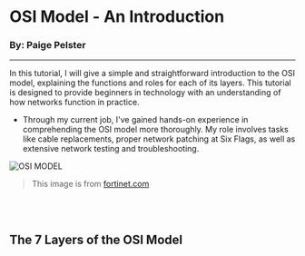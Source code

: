 # OSI Model - An Introduction 
### By: Paige Pelster
---
In this tutorial, I will give a simple and straightforward introduction to the OSI model, explaining the functions and roles for each of its layers. This tutorial is designed to provide beginners in technology with an understanding of how networks function in practice.
* Through my current job, I've gained hands-on experience in comprehending the OSI model more thoroughly. My role involves tasks like cable replacements, proper network patching at Six Flags, as well as extensive network testing and troubleshooting.

![OSI MODEL](https://private-user-images.githubusercontent.com/112097140/288122100-ac5c916e-4a21-4595-9727-fad18aa6f9bb.svg?jwt=eyJhbGciOiJIUzI1NiIsInR5cCI6IkpXVCJ9.eyJpc3MiOiJnaXRodWIuY29tIiwiYXVkIjoicmF3LmdpdGh1YnVzZXJjb250ZW50LmNvbSIsImtleSI6ImtleTEiLCJleHAiOjE3MDE3OTM1NzUsIm5iZiI6MTcwMTc5MzI3NSwicGF0aCI6Ii8xMTIwOTcxNDAvMjg4MTIyMTAwLWFjNWM5MTZlLTRhMjEtNDU5NS05NzI3LWZhZDE4YWE2ZjliYi5zdmc_WC1BbXotQWxnb3JpdGhtPUFXUzQtSE1BQy1TSEEyNTYmWC1BbXotQ3JlZGVudGlhbD1BS0lBSVdOSllBWDRDU1ZFSDUzQSUyRjIwMjMxMjA1JTJGdXMtZWFzdC0xJTJGczMlMkZhd3M0X3JlcXVlc3QmWC1BbXotRGF0ZT0yMDIzMTIwNVQxNjIxMTVaJlgtQW16LUV4cGlyZXM9MzAwJlgtQW16LVNpZ25hdHVyZT00MGQwOTQ2MzlmMDdhYjQ1MmFmYzM5MDk3MjE3N2FmYmZlZTU3MTEyYzMwYTI1NjZiNmM5YTc0MzJlNDNkZWVlJlgtQW16LVNpZ25lZEhlYWRlcnM9aG9zdCZhY3Rvcl9pZD0wJmtleV9pZD0wJnJlcG9faWQ9MCJ9.TxUE-5iS-4eCgc2EGFJTrMniDnNzPEHk6SrLpeEVHug
)
> This image is from [fortinet.com](https://www.fortinet.com/resources/cyberglossary/osi-model)
 <br>
 <br>

## The 7 Layers of the OSI Model

